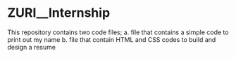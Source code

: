# ZURI__Internship

This repository contains two code files;
  a. file that contains a simple code to print out my name
  b. file that contain HTML and CSS codes to build and design a resume
